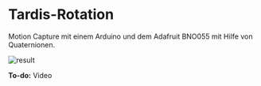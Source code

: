 # Tardis-Rotation
Motion Capture mit einem Arduino und dem Adafruit BNO055 mit Hilfe von Quaternionen. 

![result](https://user-images.githubusercontent.com/56199607/93861676-323d7e80-fcc1-11ea-919b-58b3cb857477.png)

**To-do:** Video
